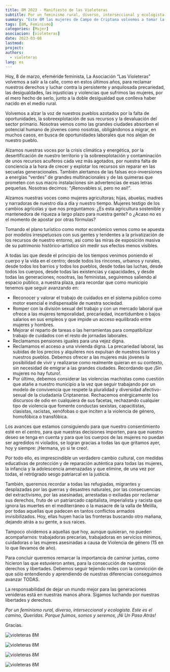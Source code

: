 ```yaml
---
title: 8M 2023 - Manifiesto de las Violeteras
subtitle: Por un feminismo rural, diverso, interseccional y ecologista
summary: "Este 8M las mujeres de Campo de Criptana volvemos a tomar la calle para reivindicar un feminismo rural, diverso, interseccional y ecologistas."
tags: [8M, Feminismo]
categories: [Mujer]
asociacion: [violeteras]
date: 2023-03-08
lastmod:
project: 
authors: 
  - violeteras
lang: es
---
```


Hoy, 8 de marzo, efeméride feminista, La Asociación “Las Violeteras” volvemos a salir a la calle, como en estos últimos años, para reclamar nuestros derechos y luchar contra la persistente y anquilosada precariedad, las desigualdades, las injusticias y violencias que sufrimos las mujeres, por el mero hecho de serlo, junto a la doble desigualdad que conlleva haber nacido en el medio rural.

Volvemos a alzar la voz de nuestros pueblos azotados por la falta de oportunidades, la sobreexplotación de sus recursos y la devaluación del sector primario. Nosotras vemos como las grandes ciudades absorben el potencial humano de jóvenes como nosotras, obligándonos a migrar, en muchos casos, en busca de oportunidades laborales que nos alejan de nuestro pueblo.

Alzamos nuestras voces por la crisis climática y energética, por la desertificación de nuestro territorio y la sobreexplotación y contaminación de unos recursos acuíferos cada vez más agotados, por nuestra falta de conciencia a la hora de crecer y explotar los recursos sin reparar en las secuelas generacionales. También alertamos de las falsas eco-inversiones a energías “verdes” de grandes multinacionales y de las quimeras que prometen con sus macro instalaciones sin advertencias de esas letras pequeñas. Nosotras decimos: “¡Renovables sí, pero no así!”.

Alzamos nuestras voces como mujeres agricultoras; hijas, abuelas, madres y narradoras de nuestro día a día y nuestro tiempo. Mujeres testigo de los cambios agrícolas y que nos preguntamos: ¿Es esta agricultura sostenible y mantenedora de riqueza a largo plazo para nuestra gente? o ¿Acaso no es el momento de apostar por otras fórmulas?

Tomando el plano turístico como motor económico vemos como se apuesta por modelos irrespetuosos con sus gentes y tendentes a la privatización de los recursos de nuestro entorno, así como las miras de exposición masiva de su patrimonio histórico-artístico sin medir sus efectos menos visibles.

A todas las que desde el principio de los tiempos venimos poniendo el cuerpo y la vida en el centro; desde todos los rincones, urbanos y rurales, desde todos los barrios y todos los pueblos, desde todas las luchas, desde todos los cuerpos, desde todas las existencias y capacidades, y desde todas las generaciones; nosotras, las feministas, seguiremos saliendo al espacio público, a nuestra plaza, para recordar que como municipio tenemos que seguir avanzando en: 

 - Reconocer y valorar el trabajo de cuidados en el sistema público como motor esencial e indispensable de nuestra sociedad.
- Romper con la división sexual del trabajo y con un mercado laboral que ofrece a las mujeres temporalidad, precariedad, incertidumbre o bajos salarios en sus empleos y que impide un acceso equilibrado entre mujeres y hombres.
- Mejorar el reparto de tareas o las herramientas para compatibilizar trabajo de cuidados con el resto de jornadas laborales.
- Reclamamos pensiones iguales para una vejez digna.
- Reclamamos el acceso a una vivienda digna. La precariedad laboral, las subidas de los precios y alquileres nos expulsan de nuestros barrios y nuestros pueblos. Debemos ofrecer a las mujeres más jóvenes la posibilidad de vivir y realizarse como realmente quieran en su contexto, sin necesidad de emigrar a las grandes ciudades. Recordando que ¡Sin mujeres no hay futuro!.
- Por último, debemos considerar las violencias machistas como cuestión que atañe a nuestro municipio a la vez que seguir trabajando por un modelo de convivencia que respete la pluralidad y diversidad afectivo-sexual de la ciudadanía Criptanense. Rechacemos enérgicamente los discursos de odio en cualquiera de sus facetas, rechazando cualquier tipo de violencia que fomente conductas sexistas, capacitistas, clasistas, racistas, xenófobas o que inciten a la violencia de género, homofóbica o transfóbica.

Los avances que estamos consiguiendo para que nuestro consentimiento esté en el centro, para que nuestras decisiones importen, para que nuestro deseo se tenga en cuenta y para que los cuerpos de las mujeres no puedan ser agredidos ni violados, se logran gracias a todas las que gritamos ayer, hoy y siempre: ¡Hermana, yo si te creo!.

Por todo ello, es imprescindible un verdadero cambio cultural, con medidas educativas de protección y de reparación auténtica para todas las mujeres, la infancia y la adolescencia amenazadas y que elimine, de una vez por todas, el retrógrado sesgo patriarcal en la justicia.

También, queremos recordar a todas las refugiadas, migrantes y desplazadas por las guerras y desastres naturales, por las consecuencias del extractivismo, por las asesinadas, arrestadas o exiliadas por reclamar sus derechos, fruto de un patriarcado capitalista, imperialista y racista que ignora las muertes en el mediterráneo o la masacre de la valla de Melilla, por todas aquellas que padecen en tantos conflictos armados invisibilizados. Hoy, ellas huyen hacia las fronteras buscando otro mañana, dejando atrás a su gente, a sus raíces. 

Tampoco olvidemos a aquellas que hoy, aunque quisieran, no pueden acompañarnos: trabajadoras precarias, trabajadoras en servicios mínimos, cuidadoras o las mujeres asesinadas a causa de Violencia de género (15 en lo que llevamos de año).

Para concluir queremos remarcar la importancia de caminar juntas, como hicieron las que estuvieron antes, para la consecución de nuestros derechos y libertades. Debemos seguir tejiendo redes con la convicción de que sólo entendiendo y aprendiendo de nuestras diferencias conseguimos avanzar TODAS.

La responsabilidad de dejar un mundo mejor para las generaciones venideras está en nuestras manos ahora. Sigamos luchando por nuestras libertades y derechos.

_Por un feminismo rural, diverso, interseccional y ecologista. Este es el camino, Queridas.
Porque fuimos, somos y seremos, ¡Ni Un Paso Atrás!_

Gracias.

![violeteras 8M](./img/violeteras-8M-2023-1.jpeg)

![violeteras 8M](./img/violeteras-8M-2023-2.jpeg)

![violeteras 8M](./img/violeteras-8M-2023-3.jpeg)

![violeteras 8M](./img/violeteras-8M-2023-4.jpeg)